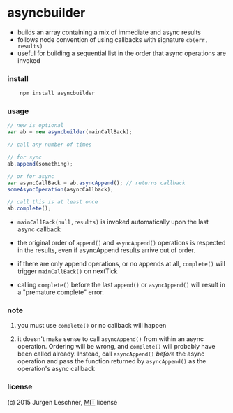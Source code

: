# asyncbuilder

- builds an array containing a mix of immediate and async results
- follows node convention of using callbacks with signature `cb(err, results)`
- useful for building a sequential list in the order that async operations
  are invoked

### install

```sh
    npm install asyncbuilder
```

### usage

```js
// new is optional
var ab = new asyncbuilder(mainCallBack);

// call any number of times

// for sync
ab.append(something);

// or for async
var asyncCallBack = ab.asyncAppend(); // returns callback
someAsyncOperation(asyncCallback);

// call this is at least once
ab.complete();
```

- `mainCallBack(null,results)` is invoked automatically upon the last async callback

- the original order of `append()` and `asyncAppend()` operations is respected in the results,
even if asyncAppend results arrive out of order.

- if there are only append operations, or no appends at all, `complete()`
will trigger `mainCallBack()` on nextTick

- calling `complete()` before the last `append()` or `asyncAppend()` will result
in a "premature complete" error.

### note

1. you must use `complete()` or no callback will happen

2. it doesn't make sense to call `asyncAppend()` from within an async operation.
   Ordering will be wrong, and `complete()` will probably have been called already.
   Instead, call `asyncAppend()` *before* the async operation
   and pass the function returned by `asyncAppend()` as the operation's async callback

### license

(c) 2015 Jurgen Leschner, [MIT](http://opensource.org/licenses/MIT) license